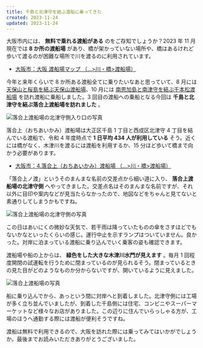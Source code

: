 ```yaml
---
title: 千島と北津守を結ぶ渡船に乗ってきた
created: 2023-11-24
updated: 2023-11-24
---
```


大阪市内には、 **無料で乗れる渡船がある** のをご存知でしょうか？2023 年 11 月現在では **8 か所の渡船場** があり、橋が架かっていない場所や、橋はあるけれど歩いて渡るのが困難な場所で川を渡るのに利用されています。

- [大阪市：大阪 渡船場マップ （…>川・橋>渡船場）](https://www.city.osaka.lg.jp/kensetsu/page/0000011242.html)

今年と来年くらいで 8 か所ある渡船全てに乗りたいなあと思っていて、8 月には [天保山と桜島を結ぶ天保山渡船場](/blog/20230831/)、10 月には [南恩加島と南津守を結ぶ千本松渡船場](/blog/20231015/) を訪れ渡船に乗船しました。3 回目の渡船への乗船となる今回は **千島と北津守を結ぶ落合上渡船場を訪れました** 。

![落合上渡船場の北津守側入り口の写真](e80c743f-defc-44ab-ab60-6f136f375e00)

落合上（おちあいかみ）渡船場は大正区千島 1 丁目と西成区北津守 4 丁目を結んでいる渡船で、令和 4 年度時点で **1 日平均 434 人が利用している** そう。近くには橋がなく、木津川を渡るには渡船を利用するか、15 分ほど歩いて橋まで向かう必要があります。

- [大阪市：4.落合上（おちあいかみ）渡船場 （…>川・橋>渡船場）](https://www.city.osaka.lg.jp/kensetsu/page/0000011254.html)

「落合上ノ渡」というそのまんまな名前の交差点から細い道に入り、 **落合上渡船場の北津守側** へやってきました。交差点名はそのまんまな名前ですが、それ以外に目印や案内などが見当たらなかったので、地図などをちゃんと見てないと素通りしてしまうかもですね。

![落合上渡船場の北津守側の写真](be15c7dc-5445-41aa-3769-ca55e7520c00)

この日はあいにくの微妙な天気で、若干雨は降っていたものの傘をさすほどでもないかなといったくらいの感じ。運行中止を示すランプはついていません。良かった。対岸に泊まっている渡船に乗り込んでいく乗客の姿も確認できます。

渡船場や船の上からは、 **緑色をした大きな木津川水門が見えます** 。毎月 1 回程度開閉の試運転を行うために閉まっているのが見られるそう。閉まっているときの見た目がどのようなものか分からないですが、開いているように見えました。

![落合上渡船場の写真](712c1eb9-cfea-4cc0-69af-9a88692a7a00)

船に乗り込んでから、あっという間に対岸へと到着しました。北津守側には工場が多く立ち並んでいましたが、到着した千島側には住宅、コンビニやスーパーマーケットなど様々なお店がありました。この辺りに住んでいらっしゃる方が、工場のほうへ通勤する際には渡船が便利そうですね。

渡船は無料で利用できるので、大阪を訪れた際には乗ってみてはいかがでしょうか。最後までお読みいただきありがとうございました。
